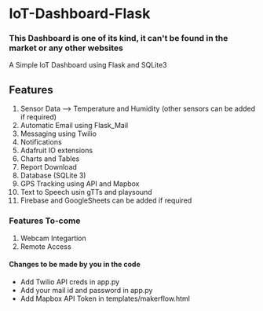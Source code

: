 # IoT-Dashboard-Flask
### This Dashboard is one of its kind, it can't be found in the market or any other websites
A Simple IoT Dashboard using Flask and SQLite3

## Features
1. Sensor Data --> Temperature and Humidity (other sensors can be added if required)
2. Automatic Email using Flask_Mail
3. Messaging using Twilio
4. Notifications
5. Adafruit IO extensions
6. Charts and Tables
7. Report Download
8. Database (SQLite 3)
9. GPS Tracking using API and Mapbox
10. Text to Speech usin gTTs and playsound
11. Firebase and GoogleSheets can be added if required


### Features To-come
1. Webcam Integartion
2. Remote Access


#### Changes to be made by you in the code
- Add Twilio API creds in app.py
- Add your mail id and password in app.py
- Add Mapbox API Token in templates/makerflow.html

